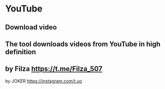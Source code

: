 # YouTube
Download video 
-
The tool downloads videos from YouTube in high definition
-
by Filza https://t.me/Filza_507
-
by JOKER https://instagram.com/t.uo
